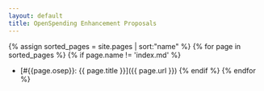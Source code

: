```yaml
---
layout: default
title: OpenSpending Enhancement Proposals
---
```


{% assign sorted_pages = site.pages | sort:"name" %}
{% for page in sorted_pages %}
  {% if page.name != 'index.md' %}
  * [#{{page.osep}}: {{ page.title }}]({{ page.url }})
  {% endif %}
{% endfor %}

